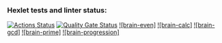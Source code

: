 ### Hexlet tests and linter status:
[![Actions Status](https://github.com/Nadezhda18/qa-auto-engineer-javascript-project-44/actions/workflows/hexlet-check.yml/badge.svg)](https://github.com/Nadezhda18/qa-auto-engineer-javascript-project-44/actions)
[![Quality Gate Status](https://sonarcloud.io/api/project_badges/measure?project=Nadezhda18_qa-auto-engineer-javascript-project-44&metric=alert_status)](https://sonarcloud.io/summary/new_code?id=Nadezhda18_qa-auto-engineer-javascript-project-44)
[![brain-even]](https://asciinema.org/a/LvSaWx7HWPZMEXOw77rTdljMV)
[![brain-calc]](https://asciinema.org/a/bbFpugTrPtFa4wLdRWYzkrvku)
[![brain-gcd]](https://asciinema.org/a/RMCrJFigfA5YPsa17BsdGELHf)
[![brain-prime]](https://asciinema.org/a/1xKKPs9Czz8O8OfqQtpMwyCoO)
[![brain-progression]](https://asciinema.org/a/RMCrJFigfA5YPsa17BsdGELHf)
